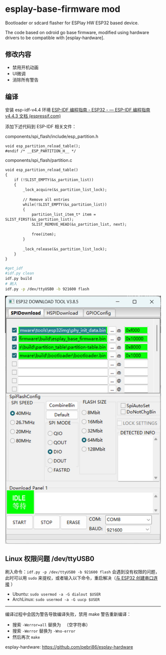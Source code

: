 # esplay-base-firmware mod

Bootloader or sdcard flasher for ESPlay HW ESP32 based device.

The code based on odroid go base firmware, modified using hardware drivers to be compatible with [esplay-hardware].

## 修改内容

- 禁用开机动画
- UI微调
- 消除所有警告

## 编译

安装 esp-idf-v4.4 环境 [ESP-IDF 编程指南 - ESP32 - — ESP-IDF 编程指南 v4.4.3 文档 (espressif.com)](https://docs.espressif.com/projects/esp-idf/zh_CN/v4.4.3/esp32/index.html)

添加下述代码到 ESP-IDF 相关文件：

components/spi_flash/include/esp_partition.h
```
void esp_partition_reload_table();
#endif /* __ESP_PARTITION_H__ */
```

components/spi_flash/partition.c
```
void esp_partition_reload_table()
{
    if (!SLIST_EMPTY(&s_partition_list))
    {
        _lock_acquire(&s_partition_list_lock);

        // Remove all entries
        while(!SLIST_EMPTY(&s_partition_list))
        {
            partition_list_item_t* item = SLIST_FIRST(&s_partition_list);
            SLIST_REMOVE_HEAD(&s_partition_list, next);

            free(item);
        }

        _lock_release(&s_partition_list_lock);
    }
}

```


```sh
#get_idf
#idf.py clean
idf.py build
# 刷入
idf.py -p /dev/ttyUSB0 -b 921600 flash
```

![flash](./flash.jpg)

## Linux 权限问题 /dev/ttyUSB0

刷入命令：`idf.py -p /dev/ttyUSB0 -b 921600 flash` 会遇到没有权限的问题，此时可以用 `sudo` 来提权，或者输入以下命令，重启解决（[与 ESP32 创建串口连接](https://docs.espressif.com/projects/esp-idf/zh_CN/latest/esp32/get-started/establish-serial-connection.html#linux-dialout-group) ）
- Ubuntu:  `sudo usermod -a -G dialout $USER`
- ArchLinux: `sudo usermod -a -G uucp $USER`

---

编译过程中会因为警告导致编译失败，禁用 make 警告重新编译：
- 搜索 `-Werror=all` 替换为 ` `（空字符串）
- 搜索 `-Werror` 替换为 `-Wno-error`
- 然后再次 `make`

esplay-hardware: https://github.com/pebri86/esplay-hardware
